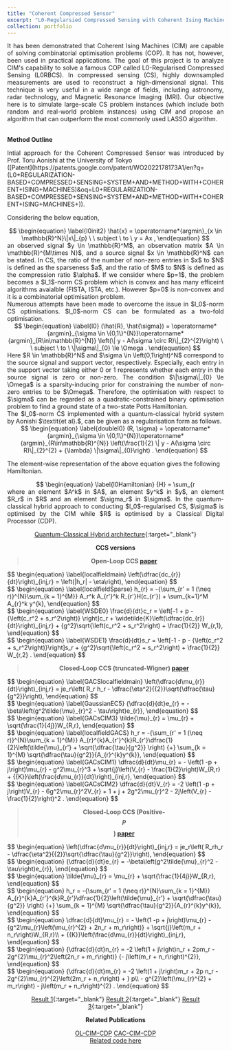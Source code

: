 ```yaml
---
title: "Coherent Compressed Sensor"
excerpt: "L0-Regularsied Compressed Sensing with Coherent Ising Machines"
collection: portfolio
---
```


<script
  src="https://cdn.mathjax.org/mathjax/latest/MathJax.js?config=TeX-AMS-MML_HTMLorMML"
  type="text/javascript">
</script>

<div style="text-align: justify"> It has been demonstrated that Coherent Ising Machines (CIM) are capable of solving combinatorial optimisation problems (COP). It has not, however, been used in practical applications. The goal of this project is to analyze CIM's capability to solve a famous COP called L0-Regularised Compressed Sensing (L0RBCS). In compressed sensing (CS), highly downsampled measurements are used to reconstruct a high-dimensional signal. This technique is very useful in a wide range of fields, including astronomy, radar technology, and Magnetic Resonance Imaging (MRI). Our objective here is to simulate large-scale CS problem instances (which include both random and real-world problem instances) using CIM and propose an algorithm that can outperform the most commonly used LASSO algorithm. </div><br>

**Method Outline**

<div style="text-align: justify"> 
Intial approach for the Coherent Compressed Sensor was introduced by Prof. Toru Aonishi at the University of Tokyo </div> ([Patent](https://patents.google.com/patent/WO2022178173A1/en?q=(L0+REGULARIZATION-BASED+COMPRESSED+SENSING+SYSTEM+AND+METHOD+WITH+COHERENT+ISING+MACHINES)&oq=L0+REGULARIZATION-BASED+COMPRESSED+SENSING+SYSTEM+AND+METHOD+WITH+COHERENT+ISING+MACHINES+)). 

Considering the below equation, <br>
<div style="text-align: center"> 
$$
        \begin{equation}
        \label{l0init2}
            \hat{x} = \operatorname*{argmin}_{x \in \mathbb{R}^N}\|x\|_{p} \ \ subject \ to \ y = Ax ,
        \end{equation}
$$
 </div>
 
<div style="text-align: justify"> 
an observed signal $y \in \mathbb{R}^M$, an observation matrix $A \in \mathbb{R}^{M\times N}$, and a source signal $x \in \mathbb{R}^N$ can be stated. In CS, the ratio of the number of non-zero entries in $x$ to $N$ is defined as the sparseness $a$, and the ratio of $M$ to $N$ is defined as the compression ratio $\alpha$. If we consider where $p=1$, the problem becomes a $l_1$-norm CS problem which is convex and has many efficeint algorithms avaialble (FISTA, ISTA, etc.). However $p=0$ is non-convex and it is a combinatorial optimisation problem.  </div> 

<div style="text-align: justify"> 
Numerous attempts have been made to overcome the issue in $l_0$-norm CS optimisations. $l_0$-norm CS can be formulated as a two-fold optimisation. </div> 

<div style="text-align: center"> 
$$
        \begin{equation}
        \label{l0}
            (\hat{R}, \hat{\sigma}) = \operatorname*{argmin}_{\sigma \in \{0,1\}^{N}}\operatorname*{argmin}_{R\in\mathbb{R}^{N}} \left(\| y - A(\sigma \circ R)\|_{2}^{2}\right) \ \ subject \ to \   \|\sigma\|_{0} \le \Omega .
        \end{equation}
$$
 </div>

<div style="text-align: justify"> 
Here $R \in \mathbb{R}^N$ and $\sigma \in \left(0,1\right)^N$ correspond to the source signal and support vector, respectively. 
Especially, each entry in the support vector taking either 0 or 1 represents whether each entry in the source signal is zero or non-zero. The condition $\|\sigma\|_{0} \le \Omega$ is a sparsity-inducing prior for constraining the number of non-zero entries to be $\Omega$. Therefore, the optimisation with respect to $\sigma$ can be regarded as a quadratic-constrained binary optimisation problem to find a ground state of a two-state Potts Hamiltonian.  </div> 

<div style="text-align: justify"> 
The $l_0$-norm CS implemented with a quantum-classical hybrid system by Aonishi $\textit{et al}.$, can be given as a regularisation form as follows.  </div> 

<div style="text-align: center"> 
$$
        \begin{equation}
        \label{doublel0}
            (R, \sigma) = \operatorname*{argmin}_{\sigma \in \{0,1\}^{N}}\operatorname*{argmin}_{R\in\mathbb{R}^{N}} \left(\frac{1}{2} \| y - A(\sigma \circ R)\|_{2}^{2} + {\lambda} \|\sigma\|_{0}\right) .
        \end{equation}
$$
 </div>

The element-wise representation of the above equation gives the following Hamiltonian.

<div style="text-align: center"> 
$$
        \begin{equation}
        \label{l0Hamiltonian}
            {H} = \sum_{r<r'}^{N}\sum_{k = 1}^{M} A_{r}^{k}A_{r'}^{k}R_{r}R_{r'}\sigma_{r}\sigma_{r'} - \sum_{r=1}^{N}\sum_{k =1}^{M} y^{k}A_{r}^{k}R_{r}\sigma_{r} + {\lambda} \sum_{r = 1}^{N} \sigma_r , 
        \end{equation}
$$
 </div>

<div style="text-align: justify"> 
where an element $A^k$ in $A$, an element $y^k$ in $y$, an element $R_r$ in $R$ and an element $\sigma_r$ in $\sigma$. In the quantum-classical hybrid approach to conducting $l_0$-regularised CS, $\sigma$ is optimised by the CIM while $R$ is optimised by a Classical Digital Processor (CDP). </div> 

<!-- <p>
    <img src="https://github.com/SuhiG/rasengan.github.io/blob/master/images/olccsarch.jpg" width="220" height="240" /> <br>
</p>  -->
<!-- [Quantum-Classical Hybrid architecture](https://content.cld.iop.org/journals/2058-9565/7/3/035013/revision2/qstac6f19f1_hr.jpg?Expires=1705317909&Signature=rto-DnVSk9VZHiPo0ZFiojqay-sagScRkQdGYwo9NOxN3cPrx2DKiRfOjT-7yvkTcDo9YKVVtvAjwbYTOncfaViZZ4XzODg905boCVWPLrqmwQp3jJ31f1UiwUsibKlzLZpnMwwM7ibKcpF5hM79Pjd63Jg36MhKP~GygUCCyyJUWRd1L0~QKq5F6uB2eN029BCwUsBv5dXGUCkHid6c~2rjNP~f6ldghJago1k2qeSxHcx7Qu4vSZtjPuD21cXpSmvs0x3LrT6mGhezD1N0T4G2NZ9A43QYZaBfcvSaWKonX7cqYJdmDx9qd6pDdDcGfDigCWDhpWrGydFOP-XAxQ__&Key-Pair-Id=KL1D8TIY3N7T8) <br> -->

[Quantum-Classical Hybrid architecture](https://content.cld.iop.org/journals/2058-9565/7/3/035013/revision2/qstac6f19f1_hr.jpg?Expires=1705317909&Signature=rto-DnVSk9VZHiPo0ZFiojqay-sagScRkQdGYwo9NOxN3cPrx2DKiRfOjT-7yvkTcDo9YKVVtvAjwbYTOncfaViZZ4XzODg905boCVWPLrqmwQp3jJ31f1UiwUsibKlzLZpnMwwM7ibKcpF5hM79Pjd63Jg36MhKP~GygUCCyyJUWRd1L0~QKq5F6uB2eN029BCwUsBv5dXGUCkHid6c~2rjNP~f6ldghJago1k2qeSxHcx7Qu4vSZtjPuD21cXpSmvs0x3LrT6mGhezD1N0T4G2NZ9A43QYZaBfcvSaWKonX7cqYJdmDx9qd6pDdDcGfDigCWDhpWrGydFOP-XAxQ__&Key-Pair-Id=KL1D8TIY3N7T8){:target="_blank"}

**CCS versions** <br>

> **Open-Loop CCS [paper](https://iopscience.iop.org/article/10.1088/2058-9565/ac6f19)**

<div style="text-align: left"> 
$$
        \begin{equation}
        \label{localfieldmain}
            \left(\dfrac{dc_{r}}{dt}\right)_{inj,r} = \left(|h_r| - \eta\right),
        \end{equation}
$$
 </div>
  
<div style="text-align: left"> 
$$
        \begin{equation}
        \label{localfieldSparse}
                h_{r} = -{\sum_{r' = 1 (\neq r)}^{N}\sum_{k = 1}^{M}} A_r^k A_{r'}^k R_{r'}H(c_{r'}) + \sum_{k=1}^M A_{r}^k y^{k},
        \end{equation}
$$
 </div>
 
<div style="text-align: left"> 
$$
        \begin{equation}
        \label{WSDE0}
                \frac{d}{dt}c_r = \left[-1 + p - {\left(c_r^2 + s_r^2\right)} \right]c_r + \widetilde{K}\left(\dfrac{dc_{r}}{dt}\right)_{inj,r} + {g^2}\sqrt{\left(c_r^2 + s_r^2\right) + \frac{1}{2}} W_{r,1},
        \end{equation}
$$
 </div>
 
<div style="text-align: left"> 
$$
        \begin{equation}
        \label{WSDE1}
                \frac{d}{dt}s_r = \left[-1 - p - {\left(c_r^2 + s_r^2\right)}\right]s_r + {g^2}\sqrt{\left(c_r^2 + s_r^2\right) + \frac{1}{2}} W_{r,2} .
        \end{equation}
$$
</div>
 

> **Closed-Loop CCS (truncated-Wigner) [paper](https://doi.org/10.1038/s41598-023-43364-8)**

<div style="text-align: left"> 
$$
        \begin{equation}
        \label{GACSlocalfieldmain}
            \left(\dfrac{d\mu_{r}}{dt}\right)_{inj,r} = je_r\left( R_r h_r - \dfrac{\eta^2}{{2}}\sqrt{\dfrac{\tau}{g^2}}\right),
        \end{equation}
$$
 </div>
 
<div style="text-align: left"> 
$$
        \begin{equation}
        \label{GaussianEC5}
                {\dfrac{d}{dt}e_{r} = -\beta\left(g^2\tilde{\mu}_{r}^2 - \tau\right)e_{r}},
        \end{equation}
$$
 </div>
 
<div style="text-align: left"> 
$$
        \begin{equation}
        \label{GACsCIM3}
                \tilde{\mu}_{r} = \mu_{r} + \sqrt{\frac{1}{4j}}W_{R,r},
        \end{equation}
$$
 </div>

<div style="text-align: left"> 
$$ 
        \begin{equation}
        \label{localfieldGACS}
            h_r = -{\sum_{r' = 1 (\neq r)}^{N}\sum_{k = 1}^{M}} A_{r}^{k}A_{r'}^{k}R_{r'}\dfrac{1}{2}\left(\tilde{\mu}_{r'} + \sqrt{\dfrac{\tau}{g^2}} \right) {+} \sum_{k = 1}^{M} \sqrt{\dfrac{\tau}{g^2}}{A_{r}^{k}y^{k}},
        \end{equation}
$$
 </div>
 
 <div style="text-align: left"> 
$$
        \begin{equation}
        \label{GACsCIM1}
                \dfrac{d}{dt}\mu_{r} = - \left(1 -p + j\right)\mu_{r} - g^2\mu_{r}^3 + \sqrt{j}\left(V_{r} - \frac{1}{2}\right)W_{R,r} + {{K}}\left(\frac{d\mu_{r}}{dt}\right)_{inj,r},
        \end{equation}
$$
 </div>
 
 <div style="text-align: left"> 
$$
        \begin{equation}
        \label{GACsCIM2}
                \dfrac{d}{dt}V_{r} = -2 \left(1 -p + j\right)V_{r} - 6g^2\mu_{r}^2V_{r} + 1 + j + 2g^2\mu_{r}^2 - 2j\left(V_{r} -\frac{1}{2}\right)^2 .
        \end{equation}
$$
 </div>
 

> **Closed-Loop CCS (Positive-$$\textit{P}$$) [paper](https://doi.org/10.1038/s41598-023-43364-8)**

<div style="text-align: left"> 
$$
        \begin{equation}
            \left(\dfrac{d\mu_{r}}{dt}\right)_{inj,r} = je_r\left( R_rh_r - \dfrac{\eta^2}{{2}}\sqrt{\dfrac{\tau}{g^2}}\right),
        \end{equation}
$$
 </div>

<div style="text-align: left"> 
$$
        \begin{equation}
                {\dfrac{d}{dt}e_{r} = -\beta\left(g^2\tilde{\mu}_{r}^2 - \tau\right)e_{r}},
        \end{equation}
$$
 </div>
 
<div style="text-align: left"> 
$$
        \begin{equation}
                \tilde{\mu}_{r} = \mu_{r} + \sqrt{\frac{1}{4j}}W_{R,r},
        \end{equation}
$$
 </div>
 
<div style="text-align: left"> 
$$
        \begin{equation}
            h_r = -{\sum_{r' = 1 (\neq r)}^{N}\sum_{k = 1}^{M}} A_{r}^{k}A_{r'}^{k}R_{r'}\dfrac{1}{2}\left(\tilde{\mu}_{r'} + \sqrt{\dfrac{\tau}{g^2}} \right) {+} \sum_{k = 1}^{M} \sqrt{\dfrac{\tau}{g^2}}{A_{r}^{k}y^{k}},
        \end{equation}
$$
 </div>
  
<div style="text-align: left"> 
$$
        \begin{equation}
                \dfrac{d}{dt}\mu_{r} = - \left(1 -p + j\right)\mu_{r} - {g^2\mu_{r}\left(\mu_{r}^{2} + 2n_r + m_r\right)} + \sqrt{j}\left(m_r + n_r\right)W_{R,r}\\ + {{K}}\left(\frac{d\mu_{r}}{dt}\right)_{inj,r},
        \end{equation}
$$
 </div>
  
<div style="text-align: left"> 
$$
        \begin{equation}
                {\dfrac{d}{dt}n_{r} = -2 \left(1 + j\right)n_r + 2pm_r - 2g^{2}\mu_{r}^2\left(2n_r + m_r\right)} {- j\left(m_r + n_r\right)^{2}},
        \end{equation}
$$
 </div>
 
<div style="text-align: left"> 
$$ 
        \begin{equation}
                {\dfrac{d}{dt}m_{r} = -2 \left(1 + j\right)m_r + 2p n_r - 2g^{2}\mu_{r}^{2}\left(2m_r + n_r\right) + } p\\ -  g^{2}\left(\mu_{r}^{2} + m_r\right) - j\left(m_r + n_r\right)^{2} .
        \end{equation}
$$
 </div>


[Result 1](https://content.cld.iop.org/journals/2058-9565/7/3/035013/revision2/qstac6f19f9_hr.jpg?Expires=1705321484&Signature=Z-2PnEqQJcRj-SPy1d6KB2DkCw~Cd~Nqcma9J0yEISdTY78sg2G06PB5fYRG58iuGKbxzdjt1pS4UPZizQ4WVVjPOjp6rcgYR5-GknYeKO8Cdq0kTQcOXh8~DWpTOZOCLbcJVWHdZAa6wLMgxJ7TC~OZfO5aJaRHavcQcC0kyOfVi4HheSmyhveAREZ61rAdCCh5qhnsrPcoYn3EBowLZvVgwCTzuuV4KPfIAhUW7Mby1r363p-vFWO8-9CbyNickjp3UtK6bnGT6G5b4Ua87CD8bOHbeuPC9HZ1da2hPOmUhr1LdHkdZ793wUr1Tg0L~5tJVO0ypCBvuYIVKyvcSA__&Key-Pair-Id=KL1D8TIY3N7T8){:target="_blank"} [Result 2](https://media.springernature.com/full/springer-static/image/art%3A10.1038%2Fs41598-023-43364-8/MediaObjects/41598_2023_43364_Fig5_HTML.png?as=webp){:target="_blank"} [Result 3](https://media.springernature.com/full/springer-static/image/art%3A10.1038%2Fs41598-023-43364-8/MediaObjects/41598_2023_43364_Fig6_HTML.png?as=webp){:target="_blank"} <br>

**Related Publications** <br>

[OL-CIM-CDP](https://iopscience.iop.org/article/10.1088/2058-9565/ac6f19) [CAC-CIM-CDP](https://doi.org/10.1038/s41598-023-43364-8)<br>
[Related code here](/404.html)

<!-- <img src="/images/gacs_Figure_6.png" alt="gacs" style="height: 500px; width:300px;"/> -->